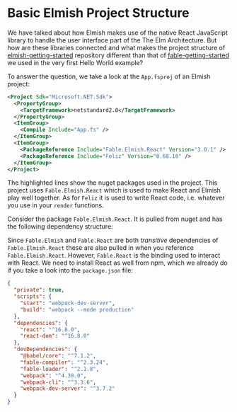 # Basic Elmish Project Structure

We have talked about how Elmish makes use of the native React JavaScript library to handle the user interface part of the The Elm Architecture. But how are these libraries connected and what makes the project structure of [elmish-getting-started](https://github.com/Zaid-Ajaj/elmish-getting-started) repository different than that of [fable-getting-started](https://github.com/Zaid-Ajaj/fable-getting-started) we used in the very first Hello World example?

To answer the question, we take a look at the `App.fsproj` of an Elmish project:
```xml {highlight: [9, 10]}
<Project Sdk="Microsoft.NET.Sdk">
  <PropertyGroup>
    <TargetFramework>netstandard2.0</TargetFramework>
  </PropertyGroup>
  <ItemGroup>
    <Compile Include="App.fs" />
  </ItemGroup>
  <ItemGroup>
    <PackageReference Include="Fable.Elmish.React" Version="3.0.1" />
    <PackageReference Include="Feliz" Version="0.68.10" />
  </ItemGroup>
</Project>
```
The highlighted lines show the nuget packages used in the project. This project uses `Fable.Elmish.React` which is used to make React and Elmish play well together. As for `Feliz` it is used to write React code, i.e. whatever you use in your `render` functions.

Consider the package `Fable.Elmish.React`. It is pulled from nuget and has the following dependency structure:

<resolved-image source="/images/elm/elmish-project-structure.png" />

Since `Fable.Elmish` and `Fable.React` are both *transitive* dependencies of `Fable.Elmish.React` these are also pulled in when you reference `Fable.Elmish.React`. However, `Fable.React` is the binding used to interact with React. We need to install React as well from npm, which we already do if you take a look into the `package.json` file:

```json {highlight: [8,9]}
{
  "private": true,
  "scripts": {
    "start": "webpack-dev-server",
    "build": "webpack --mode production"
  },
  "dependencies": {
    "react": "^16.8.0",
    "react-dom": "^16.8.0"
  },
  "devDependencies": {
    "@babel/core": "^7.1.2",
    "fable-compiler": "^2.3.24",
    "fable-loader": "^2.1.8",
    "webpack": "^4.38.0",
    "webpack-cli": "^3.3.6",
    "webpack-dev-server": "^3.7.2"
  }
}
```
